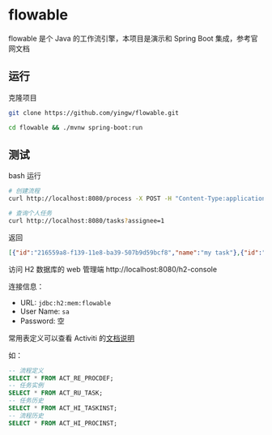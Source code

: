 # flowable

flowable 是个 Java 的工作流引擎，本项目是演示和 Spring Boot 集成，参考官网文档

## 运行

克隆项目
```bash
git clone https://github.com/yingw/flowable.git

cd flowable && ./mvnw spring-boot:run
```

## 测试

bash 运行
```bash
# 创建流程
curl http://localhost:8080/process -X POST -H "Content-Type:application/json" -d '{"assignee" : "jbarrez"}'

# 查询个人任务
curl http://localhost:8080/tasks?assignee=1
```

返回
```json
[{"id":"216559a8-f139-11e8-ba39-507b9d59bcf8","name":"my task"},{"id":"e413b7e0-f138-11e8-ba39-507b9d59bcf8","name":"my task"}]
```

访问 H2 数据库的 web 管理端 http://localhost:8080/h2-console

连接信息：
- URL: `jdbc:h2:mem:flowable`
- User Name: `sa`
- Password: 空

常用表定义可以查看 Activiti 的[文档说明](https://blog.csdn.net/hj7jay/article/details/51302829)

如：
```sql
-- 流程定义
SELECT * FROM ACT_RE_PROCDEF;
-- 任务实例
SELECT * FROM ACT_RU_TASK;
-- 任务历史
SELECT * FROM ACT_HI_TASKINST;
-- 流程历史
SELECT * FROM ACT_HI_PROCINST;
```